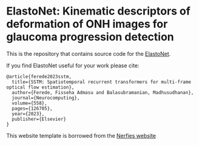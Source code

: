 # ElastoNet: Kinematic descriptors of deformation of ONH images for glaucoma progression detection

This is the repository that contains source code for the [ElastoNet](https://elastonet.github.io).

If you find ElastoNet useful for your work please cite:
```
@article{ferede2023sstm,
  title={SSTM: Spatiotemporal recurrent transformers for multi-frame optical flow estimation},
  author={Ferede, Fisseha Admasu and Balasubramanian, Madhusudhanan},
  journal={Neurocomputing},
  volume={558},
  pages={126705},
  year={2023},
  publisher={Elsevier}
}
```
This website template is borrowed from the [Nerfies website](https://nerfies.github.io)